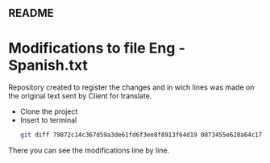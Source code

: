 ## README
# Modifications to file Eng -Spanish.txt

Repository created to register the changes and in wich lines was made on the original text sent by Client for translate.
- Clone the project
- Insert to terminal
    ```sh
    git diff 79872c14c367d59a3de61fd6f3ee8f8913f64d19 0873455e628a64c17d9720dfa05c4f3064dce310
    ```
There you can see the modifications line by line.
